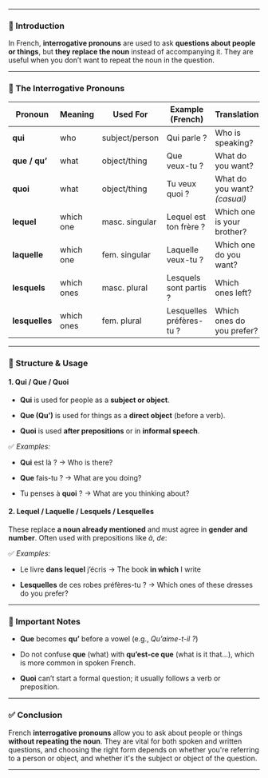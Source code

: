 
---
### 🧠 Introduction

In French, **interrogative pronouns** are used to ask **questions about people or things**, but **they replace the noun** instead of accompanying it. They are useful when you don’t want to repeat the noun in the question.

---

### 📘 The Interrogative Pronouns

|Pronoun|Meaning|Used For|Example (French)|Translation|
|---|---|---|---|---|
|**qui**|who|subject/person|Qui parle ?|Who is speaking?|
|**que / qu’**|what|object/thing|Que veux-tu ?|What do you want?|
|**quoi**|what|object/thing|Tu veux quoi ?|What do you want? _(casual)_|
|**lequel**|which one|masc. singular|Lequel est ton frère ?|Which one is your brother?|
|**laquelle**|which one|fem. singular|Laquelle veux-tu ?|Which one do you want?|
|**lesquels**|which ones|masc. plural|Lesquels sont partis ?|Which ones left?|
|**lesquelles**|which ones|fem. plural|Lesquelles préfères-tu ?|Which ones do you prefer?|

---

### 🧩 Structure & Usage

#### 1. **Qui / Que / Quoi**

- **Qui** is used for people as a **subject or object**.
    
- **Que (Qu’)** is used for things as a **direct object** (before a verb).
    
- **Quoi** is used **after prepositions** or in **informal speech**.
    

✅ _Examples:_

- **Qui** est là ? → Who is there?
    
- **Que** fais-tu ? → What are you doing?
    
- Tu penses à **quoi** ? → What are you thinking about?
    

#### 2. **Lequel / Laquelle / Lesquels / Lesquelles**

These replace **a noun already mentioned** and must agree in **gender and number**. Often used with prepositions like _à_, _de_:

✅ _Examples:_

- Le livre **dans lequel** j’écris → The book **in which** I write
    
- **Lesquelles** de ces robes préfères-tu ? → Which ones of these dresses do you prefer?
    

---

### 🛑 Important Notes

- **Que** becomes **qu’** before a vowel (e.g., _Qu’aime-t-il ?_)
    
- Do not confuse **que** (what) with **qu’est-ce que** (what is it that...), which is more common in spoken French.
    
- **Quoi** can’t start a formal question; it usually follows a verb or preposition.
    

---

### ✅ Conclusion

French **interrogative pronouns** allow you to ask about people or things **without repeating the noun**. They are vital for both spoken and written questions, and choosing the right form depends on whether you're referring to a person or object, and whether it's the subject or object of the question.

---